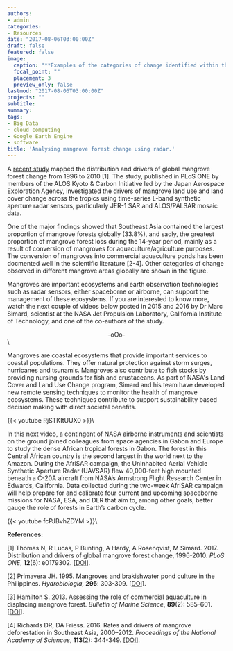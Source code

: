 ```yaml
---
authors:
- admin
categories:
- Resources
date: "2017-08-06T03:00:00Z"
draft: false
featured: false
image:
  caption: "**Examples of the categories of change identified within the color composite imagery.** Changes in mangrove extent were identified through a combination of their color, their shape and the context of the surrounding environment in the composite imagery. a) intact mangroves in Papua, Indonesia b) prior disturbance (aquaculture) at Guayaquil, Ecuador c) loss of mangrove along the coastline of French Guiana d) colonization of mangrove along the French Guiana coastline e) extensive aquaculture at the Mahakam Delta, East Kalimantan, Indonesia f) mangrove dieback in West Papua, Indonesia g) logging within the managed Matang forest reserve, Perak, Malaysia h) prior and on-going agriculture in Sumatra. Imagery copyright of JAXA. [https://doi.org/10.1371/journal.pone.0179302.g001](https://doi.org/10.1371/journal.pone.0179302.g001)"
  focal_point: ""
  placement: 3
  preview_only: false
lastmod: "2017-08-06T03:00:00Z"
projects: ""
subtitle:
summary:
tags:
- Big Data
- cloud computing
- Google Earth Engine
- software
title: 'Analysing mangrove forest change using radar.'
---
```

A [recent study](https://doi.org/10.1371/journal.pone.0179302) mapped the distribution and drivers of global mangrove forest change from 1996 to 2010 [1]. The study, published in PLoS ONE by members of the ALOS Kyoto & Carbon Initiative led by the Japan Aerospace Exploration Agency, investigated the drivers of mangrove land use and land cover change across the tropics using time-series L-band synthetic aperture radar sensors, particularly JER-1 SAR and ALOS/PALSAR mosaic data.

One of the major findings showed that Southeast Asia contained the largest proportion of mangrove forests globally (33.8%), and sadly, the greatest proportion of mangrove forest loss during the 14-year period, mainly as a result of conversion of mangroves for aquaculture/agriculture purposes. The conversion of mangroves into commercial aquaculture ponds has been docmented well in the scientific literature [2-4]. Other categories of change observed in different mangrove areas globally are shown in the figure.

Mangroves are important ecosystems and earth observation technologies such as radar sensors, either spaceborne or airborne, can support the management of these ecosystems. If you are interested to know more, watch the next couple of videos below posted in 2015 and 2016 by Dr Marc Simard, scientist at the NASA Jet Propulsion Laboratory, California Institute of Technology, and one of the co-authors of the study.

<div align="center">-oOo-</div>\

Mangroves are coastal ecosystems that provide important services to coastal populations. They offer natural protection against storm surges, hurricanes and tsunamis. Mangroves also contribute to fish stocks by providing nursing grounds for fish and crustaceans. As part of NASA's Land Cover and Land Use Change program, Simard and his team have developed new remote sensing techniques to monitor the health of mangrove ecosystems. These techniques contribute to support sustainability based decision making with direct societal benefits.

{{< youtube RjSTKItUUX0 >}}\

In this next video, a contingent of NASA airborne instruments and scientists on the ground joined colleagues from space agencies in Gabon and Europe to study the dense African tropical forests in Gabon. The forest in this Central African country is the second largest in the world next to the Amazon. During the AfriSAR campaign, the Uninhabited Aerial Vehicle Synthetic Aperture Radar (UAVSAR) flew 40,000-feet high mounted beneath a C-20A aircraft from NASA’s Armstrong Flight Research Center in Edwards, California. Data collected during the two-week AfriSAR campaign will help prepare for and calibrate four current and upcoming spaceborne missions for NASA, ESA, and DLR that aim to, among other goals, better gauge the role of forests in Earth’s carbon cycle.

{{< youtube fcPJBvhZDYM >}}\


**References:**

[1] Thomas N, R Lucas, P Bunting, A Hardy, A Rosenqvist, M Simard. 2017. Distribution and drivers of global mangrove forest change, 1996-2010. *PLoS ONE*, **12**(6): e0179302. [[DOI](https://dx.doi.org/10.1371/journal.pone.0179302)].

[2] Primavera JH. 1995. Mangroves and brakishwater pond culture in the Philippines. *Hydrobiologia*, **295**: 303-309. [[DOI](http://dx.doi.org/10.1007/BF00029137)].

[3] Hamilton S. 2013. Assessing the role of commercial aquaculture in displacing mangrove forest. *Bulletin of Marine Science*, **89**(2): 585-601. [[DOI](http://dx.doi.org/10.5343/bms.2012.1069)].

[4] Richards DR, DA Friess. 2016. Rates and drivers of mangrove deforestation in Southeast Asia, 2000–2012. *Proceedings of the National Academy of Sciences*, **113**(2): 344-349. [[DOI](http://dx.doi.org/10.1073/pnas.1510272113)].

